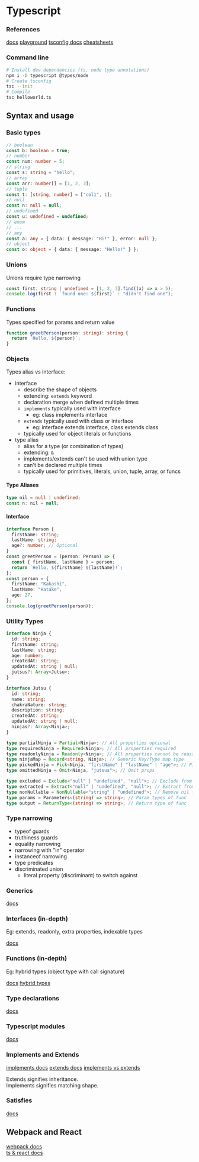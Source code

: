 # Typescript

### References

[docs](https://www.typescriptlang.org/)
[playground](https://www.typescriptlang.org/play/index.html)
[tsconfig docs](https://www.typescriptlang.org/tsconfig/)
[cheatsheets](https://www.typescriptlang.org/cheatsheets)

### Command line

```sh
# Install dev dependencies (ts, node type annotations)
npm i -D typescript @types/node
# Create tsconfig
tsc --init
# Compile
tsc helloworld.ts
```

## Syntax and usage

### Basic types

```ts
// boolean
const b: boolean = true;
// number
const num: number = 5;
// string
const s: string = "hello";
// array
const arr: number[] = [1, 2, 3];
// tuple
const t: [string, number] = ["col1", 1];
// null
const n: null = null;
// undefined
const u: undefined = undefined;
// enum
// ...
// any
const a: any = { data: { message: "Hi!" }, error: null };
// object
const o: object = { data: { message: "Hello!" } };
```

### Unions

Unions require type narrowing

```ts
const first: string | undefined = [1, 2, 3].find((x) => x > 5);
console.log(first ? `found one: ${first}` : "didn't find one");
```

### Functions

Types specified for params and return value

```ts
function greetPerson(person: string): string {
  return `Hello, ${person}`;
}
```

### Objects

Types alias vs interface:

- interface
  - describe the shape of objects
  - extending: `extends` keyword
  - declaration merge when defined multiple times
  - `implements` typically used with interface
    - eg: class implements interface
  - `extends` typically used with class or interface
    - eg: interface extends interface, class extends class
  - typically used for object literals or functions
- type alias
  - alias for a type (or combination of types)
  - extending: `&`
  - implements/extends can't be used with union type
  - can't be declared multiple times
  - typically used for primitives, literals, union, tuple, array, or funcs

#### Type Aliases

```ts
type nil = null | undefined;
const n: nil = null;
```

#### Interface

```ts
interface Person {
  firstName: string;
  lastName: string;
  age?: number; // Optional
}
const greetPerson = (person: Person) => {
  const { firstName, lastName } = person;
  return `Hello, ${firstName} ${lastName}!`;
};
const person = {
  firstName: "Kakashi",
  lastName: "Hatake",
  age: 27,
};
console.log(greetPerson(person));
```

### Utility Types

```ts
interface Ninja {
  id: string;
  firstName: string;
  lastName: string;
  age: number;
  createdAt: string;
  updatedAt: string | null;
  jutsus?: Array<Jutsu>;
}

interface Jutsu {
  id: string;
  name: string;
  chakraNature: string;
  description: string;
  createdAt: string;
  updatedAt: string | null;
  ninjas?: Array<Ninja>;
}

type partialNinja = Partial<Ninja>; // All properties optional
type requiredNinja = Required<Ninja>; // All properties required
type readonlyNinja = Readonly<Ninja>; // All properties cannot be reassigned
type ninjaMap = Record<string, Ninja>; // Generic Key/Type map type
type pickedNinja = Pick<Ninja, "firstName" | "lastName" | "age">; // Pick props
type omittedNinja = Omit<Ninja, "jutsus">; // Omit props

type excluded = Exclude<"null" | "undefined", "null">; // Exclude from union
type extracted = Extract<"null" | "undefined", "null">; // Extract from union
type nonNullable = NonNullable<"string" | "undefined">; // Remove nil from union
type params = Parameters<(string) => string>; // Param types of func
type output = ReturnType<(string) => string>; // Return type of func
```

### Type narrowing

- typeof guards
- truthiness guards
- equality narrowing
- narrowing with "in" operator
- instanceof narrowing
- type predicates
- discriminated union
  - literal property (discriminant) to switch against

### Generics

[docs](https://www.typescriptlang.org/docs/handbook/2/functions.html#generic-functions)

### Interfaces (in-depth)

Eg: extends, readonly, extra properties, indexable types

[docs](https://www.typescriptlang.org/docs/handbook/2/objects.html)

### Functions (in-depth)

Eg: hybrid types (object type with call signature)

[docs](https://www.typescriptlang.org/docs/handbook/2/functions.html)
[hybrid types](https://www.typescriptlang.org/docs/handbook/interfaces.html#hybrid-types)

### Type declarations

[docs](https://www.typescriptlang.org/docs/handbook/2/type-declarations.html)

### Typescript modules

[docs](https://www.typescriptlang.org/docs/handbook/modules.html)

### Implements and Extends

[implements docs](https://www.typescriptlang.org/docs/handbook/2/classes.html#implements-clauses)
[extends docs](https://www.typescriptlang.org/docs/handbook/2/classes.html#extends-clauses)
[implements vs extends](https://stackoverflow.com/a/38834997)

Extends signifies inheritance.\
Implements signifies matching shape.

### Satisfies

[docs](https://www.typescriptlang.org/docs/handbook/release-notes/typescript-4-9.html#the-satisfies-operator)

## Webpack and React

[webpack docs](https://webpack.js.org/guides/typescript/)\
[ts & react docs](https://www.typescriptlang.org/docs/handbook/react.html)
